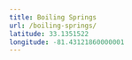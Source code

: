 ```yaml
---
title: Boiling Springs
url: /boiling-springs/
latitude: 33.1351522
longitude: -81.43121860000001
---
```

